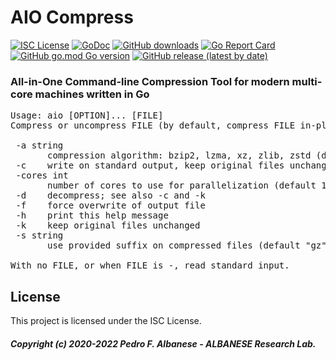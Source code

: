 # AIO Compress
[![ISC License](http://img.shields.io/badge/license-ISC-blue.svg)](https://github.com/pedroalbanese/aio/blob/master/LICENSE.md) 
[![GoDoc](https://godoc.org/github.com/pedroalbanese/aio?status.png)](http://godoc.org/github.com/pedroalbanese/aio)
[![GitHub downloads](https://img.shields.io/github/downloads/pedroalbanese/aio/total.svg?logo=github&logoColor=white)](https://github.com/pedroalbanese/aio/releases)
[![Go Report Card](https://goreportcard.com/badge/github.com/pedroalbanese/aio)](https://goreportcard.com/report/github.com/pedroalbanese/aio)
[![GitHub go.mod Go version](https://img.shields.io/github/go-mod/go-version/pedroalbanese/aio)](https://golang.org)
[![GitHub release (latest by date)](https://img.shields.io/github/v/release/pedroalbanese/aio)](https://github.com/pedroalbanese/aio/releases)
### All-in-One Command-line Compression Tool for modern multi-core machines written in Go 
<pre>Usage: aio [OPTION]... [FILE]
Compress or uncompress FILE (by default, compress FILE in-place).

 -a string
       compression algorithm: bzip2, lzma, xz, zlib, zstd (default "gzip")
 -c    write on standard output, keep original files unchanged
 -cores int
       number of cores to use for parallelization (default 1)
 -d    decompress; see also -c and -k
 -f    force overwrite of output file
 -h    print this help message
 -k    keep original files unchanged
 -s string
       use provided suffix on compressed files (default "gz")

With no FILE, or when FILE is -, read standard input.</pre>

## License

This project is licensed under the ISC License.

##### Copyright (c) 2020-2022 Pedro F. Albanese - ALBANESE Research Lab.
